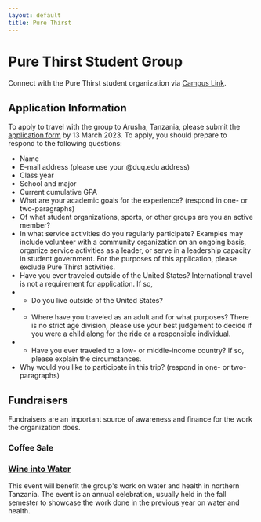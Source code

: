 ```yaml
---
layout: default
title: Pure Thirst
---
```

# Pure Thirst Student Group  

Connect with the Pure Thirst student organization via [Campus Link](https://duq.campuslabs.com/engage/organization/duptc).  

## Application Information  
To apply to travel with the group to Arusha, Tanzania, please submit the [application form](https://forms.gle/oaetsWD3nhGT6r5u6) by 13 March 2023.  To apply, you should prepare to respond to the following questions:  
- Name  
- E-mail address (please use your @duq.edu address)  
- Class year  
- School and major  
- Current cumulative GPA  
- What are your academic goals for the experience? (respond in one- or two-paragraphs)  
- Of what student organizations, sports, or other groups are you an active member?  
- In what service activities do you regularly participate?  Examples may include volunteer with a community organization on an ongoing basis, organize service activities as a leader, or serve in a leadership capacity in student government.  For the purposes of this application, please exclude Pure Thirst activities.  
- Have you ever traveled outside of the United States? International travel is not a requirement for application.  If so,  
- - Do you live outside of the United States?  
- - Where have you traveled as an adult and for what purposes?  There is no strict age division, please use your best judgement to decide if you were a child along for the ride or a responsible individual.  
- - Have you ever traveled to a low- or middle-income country?  If so, please explain the circumstances.  
- Why would you like to participate in this trip?  (respond in one- or two-paragraphs)  

## Fundraisers  
Fundraisers are an important source of awareness and finance for the work the organization does.  

### Coffee Sale  


### [Wine into Water](https://drive.google.com/file/d/1Zht5qBRgHk2wemgiqgNCdDNGYTBpI4n6/view?usp=sharing)  
This event will benefit the group's work on water and health in northern Tanzania.  The event is an annual celebration, usually held in the fall semester to showcase the work done in the previous year on water and health.  

